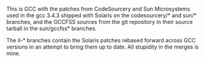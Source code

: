 This is GCC with the patches from CodeSourcery and Sun Microsystems used in
the gcc 3.4.3 shipped with Solaris on the codesourcery/* and sun/* branches,
and the GCCFSS sources from the git repository in their source tarball in the
sun/gccfss* branches.

The il-* branches contain the Solaris patches rebased forward across GCC
versions in an attempt to bring them up to date.  All stupidity in the merges is
mine.
